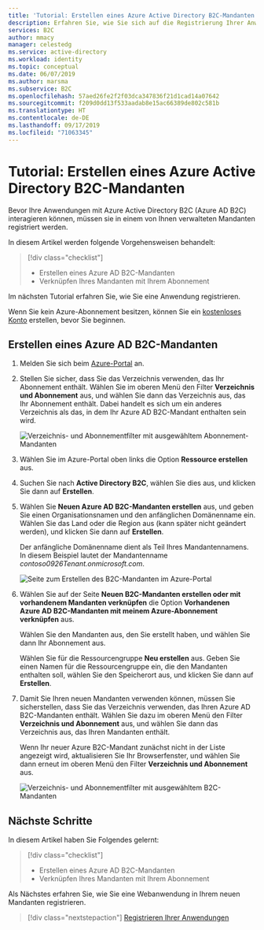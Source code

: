 ```yaml
---
title: 'Tutorial: Erstellen eines Azure Active Directory B2C-Mandanten'
description: Erfahren Sie, wie Sie sich auf die Registrierung Ihrer Anwendungen vorbereiten können, indem Sie einen Azure Active Directory B2C-Mandanten über das Azure-Portal erstellen.
services: B2C
author: mmacy
manager: celestedg
ms.service: active-directory
ms.workload: identity
ms.topic: conceptual
ms.date: 06/07/2019
ms.author: marsma
ms.subservice: B2C
ms.openlocfilehash: 57aed26fe2f2f03dca347836f21d1cad14a07642
ms.sourcegitcommit: f209d0dd13f533aadab8e15ac66389de802c581b
ms.translationtype: HT
ms.contentlocale: de-DE
ms.lasthandoff: 09/17/2019
ms.locfileid: "71063345"
---
```

# <a name="tutorial-create-an-azure-active-directory-b2c-tenant"></a>Tutorial: Erstellen eines Azure Active Directory B2C-Mandanten

Bevor Ihre Anwendungen mit Azure Active Directory B2C (Azure AD B2C) interagieren können, müssen sie in einem von Ihnen verwalteten Mandanten registriert werden.

In diesem Artikel werden folgende Vorgehensweisen behandelt:

> [!div class="checklist"]
> * Erstellen eines Azure AD B2C-Mandanten
> * Verknüpfen Ihres Mandanten mit Ihrem Abonnement

Im nächsten Tutorial erfahren Sie, wie Sie eine Anwendung registrieren.

Wenn Sie kein Azure-Abonnement besitzen, können Sie ein [kostenloses Konto](https://azure.microsoft.com/free/?WT.mc_id=A261C142F) erstellen, bevor Sie beginnen.

## <a name="create-an-azure-ad-b2c-tenant"></a>Erstellen eines Azure AD B2C-Mandanten

1. Melden Sie sich beim [Azure-Portal](https://portal.azure.com/) an.
2. Stellen Sie sicher, dass Sie das Verzeichnis verwenden, das Ihr Abonnement enthält. Wählen Sie im oberen Menü den Filter **Verzeichnis und Abonnement** aus, und wählen Sie dann das Verzeichnis aus, das Ihr Abonnement enthält. Dabei handelt es sich um ein anderes Verzeichnis als das, in dem Ihr Azure AD B2C-Mandant enthalten sein wird.

    ![Verzeichnis- und Abonnementfilter mit ausgewähltem Abonnement-Mandanten](./media/tutorial-create-tenant/switch-directory-subscription.PNG)

3. Wählen Sie im Azure-Portal oben links die Option **Ressource erstellen** aus.
4. Suchen Sie nach **Active Directory B2C**, wählen Sie dies aus, und klicken Sie dann auf **Erstellen**.
5. Wählen Sie **Neuen Azure AD B2C-Mandanten erstellen** aus, und geben Sie einen Organisationsnamen und den anfänglichen Domänenname ein. Wählen Sie das Land oder die Region aus (kann später nicht geändert werden), und klicken Sie dann auf **Erstellen**.

    Der anfängliche Domänenname dient als Teil Ihres Mandantennamens. In diesem Beispiel lautet der Mandantenname *contoso0926Tenant.onmicrosoft.com*.

    ![Seite zum Erstellen des B2C-Mandanten im Azure-Portal](./media/tutorial-create-tenant/create-tenant.PNG)

6. Wählen Sie auf der Seite **Neuen B2C-Mandanten erstellen oder mit vorhandenem Mandanten verknüpfen** die Option **Vorhandenen Azure AD B2C-Mandanten mit meinem Azure-Abonnement verknüpfen** aus.

    Wählen Sie den Mandanten aus, den Sie erstellt haben, und wählen Sie dann Ihr Abonnement aus.

    Wählen Sie für die Ressourcengruppe **Neu erstellen** aus. Geben Sie einen Namen für die Ressourcengruppe ein, die den Mandanten enthalten soll, wählen Sie den Speicherort aus, und klicken Sie dann auf **Erstellen**.
1. Damit Sie Ihren neuen Mandanten verwenden können, müssen Sie sicherstellen, dass Sie das Verzeichnis verwenden, das Ihren Azure AD B2C-Mandanten enthält. Wählen Sie dazu im oberen Menü den Filter **Verzeichnis und Abonnement** aus, und wählen Sie dann das Verzeichnis aus, das Ihren Mandanten enthält.

    Wenn Ihr neuer Azure B2C-Mandant zunächst nicht in der Liste angezeigt wird, aktualisieren Sie Ihr Browserfenster, und wählen Sie dann erneut im oberen Menü den Filter **Verzeichnis und Abonnement** aus.

    ![Verzeichnis- und Abonnementfilter mit ausgewähltem B2C-Mandanten](./media/tutorial-create-tenant/switch-directories.PNG)

## <a name="next-steps"></a>Nächste Schritte

In diesem Artikel haben Sie Folgendes gelernt:

> [!div class="checklist"]
> * Erstellen eines Azure AD B2C-Mandanten
> * Verknüpfen Ihres Mandanten mit Ihrem Abonnement

Als Nächstes erfahren Sie, wie Sie eine Webanwendung in Ihrem neuen Mandanten registrieren.

> [!div class="nextstepaction"]
> [Registrieren Ihrer Anwendungen](tutorial-register-applications.md)
